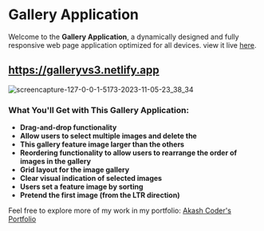 # Gallery Application

Welcome to the **Gallery Application**, a dynamically designed and fully responsive web page application optimized for all devices. view it live [here](https://galleryvs3.netlify.app).
## https://galleryvs3.netlify.app

![screencapture-127-0-0-1-5173-2023-11-05-23_38_34](https://github.com/web-akash/Gallery-vs3/assets/95634170/5cffeb1b-4e03-418f-85d8-60e02346e74f)

### What You'll Get with This  Gallery Application:
- **Drag-and-drop functionality**
- **Allow users to select multiple images and delete the**
- **This gallery feature image larger than the others**
- **Reordering functionality to allow users to rearrange the order of images in the gallery**
- **Grid layout for the image gallery**
- **Clear visual indication of selected images**
- **Users set a feature image by sorting**
- **Pretend the first image (from the LTR direction)**

Feel free to explore more of my work in my portfolio: [Akash Coder's Portfolio](https://www.fiverr.com/akash_coder)
